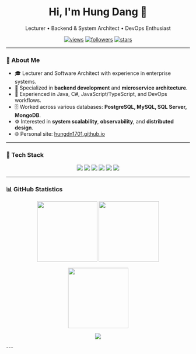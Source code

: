 <!-- Header -->
<h1 align="center">Hi, I'm Hung Dang 👋</h1>
<p align="center">
  Lecturer • Backend & System Architect • DevOps Enthusiast
</p>

<p align="center">
  <a href="https://github.com/hungdn1701"><img src="https://komarev.com/ghpvc/?username=hungdn1701&style=flat&label=Profile+Views" alt="views" /></a>
  <a href="https://github.com/hungdn1701?tab=followers"><img alt="followers" src="https://img.shields.io/github/followers/hungdn1701?style=flat" /></a>
  <a href="https://github.com/hungdn1701"><img alt="stars" src="https://img.shields.io/github/stars/hungdn1701?affiliations=OWNER&style=flat" /></a>
</p>

---

### 🧭 About Me

- 🎓 Lecturer and Software Architect with experience in enterprise systems.
- 🧠 Specialized in **backend development** and **microservice architecture**.
- 🧰 Experienced in Java, C#, JavaScript/TypeScript, and DevOps workflows.
- 🗄️ Worked across various databases: **PostgreSQL, MySQL, SQL Server, MongoDB**.
- ⚙️ Interested in **system scalability**, **observability**, and **distributed design**.
- 🌐 Personal site: [hungdn1701.github.io](https://hungdn1701.github.io)

---

### 🧩 Tech Stack

<p align="center">
  <img src="https://img.shields.io/badge/Java-007396?logo=java&logoColor=white" />
  <img src="https://img.shields.io/badge/C%23-239120?logo=c-sharp&logoColor=white" />
  <img src="https://img.shields.io/badge/TypeScript-3178C6?logo=typescript&logoColor=white" />
  <img src="https://img.shields.io/badge/PostgreSQL-4169E1?logo=postgresql&logoColor=white" />
  <img src="https://img.shields.io/badge/MongoDB-47A248?logo=mongodb&logoColor=white" />
  <img src="https://img.shields.io/badge/GitHub%20Actions-2088FF?logo=github-actions&logoColor=white" />
</p>

---

### 📊 GitHub Statistics

<p align="center">
  <img src="https://github-readme-stats.vercel.app/api?username=hungdn1701&show_icons=true&count_private=true&theme=tokyonight&hide_border=true" height="165" />
  <img src="https://github-readme-stats.vercel.app/api/top-langs/?username=hungdn1701&layout=compact&langs_count=8&theme=tokyonight&hide_border=true" height="165" />
</p>

<p align="center">
  <img src="https://streak-stats.demolab.com?user=hungdn1701&theme=tokyonight&hide_border=true" height="165" />
</p>

<p align="center">
  <img src="https://github-profile-trophy.vercel.app/?username=hungdn1701&theme=tokyonight&no-bg=true&no-frame=true&margin-w=8&row=1" />
</p>
---

<!--START_SECTION:activity-->
<!--END_SECTION:activity-->
